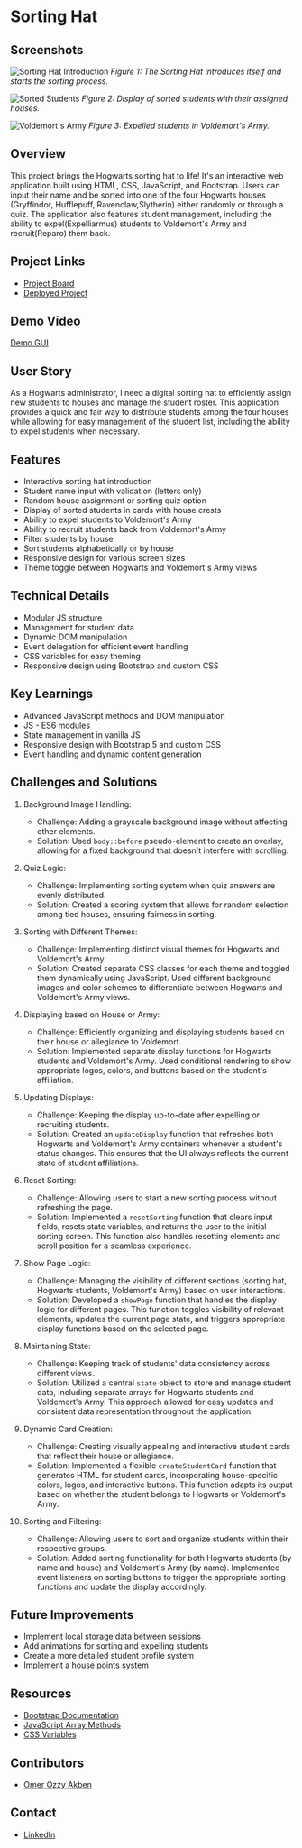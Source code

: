 # Sorting Hat

## Screenshots
![Sorting Hat Introduction](./images/SS-sorting-hat-project.png)
*Figure 1: The Sorting Hat introduces itself and starts the sorting process.*

![Sorted Students](./images/SS-hogwarts.png)
*Figure 2: Display of sorted students with their assigned houses.*

![Voldemort's Army](./images/SS-voldemort.png)
*Figure 3: Expelled students in Voldemort's Army.*


## Overview
This project brings the Hogwarts sorting hat to life! It's an interactive web application built using HTML, CSS, JavaScript, and Bootstrap. Users can input their name and be sorted into one of the four Hogwarts houses (Gryffindor, Hufflepuff, Ravenclaw,Slytherin) either randomly or through a quiz. The application also features student management, including the ability to expel(Expelliarmus) students to Voldemort's Army and recruit(Reparo) them back.

## Project Links
- [Project Board](https://github.com/omerakben/INDIVIDUAL-PROJECT-sorting-hat.git)
- [Deployed Project](https://sage-cuchufli-a4779a.netlify.app/)

## Demo Video
[Demo GUI](https://www.loom.com/share/680f6d8b998f4583bf80a65cbe0bc59f?sid=11aed5c4-b07f-468f-a435-96ca017ef491)

## User Story
As a Hogwarts administrator, I need a digital sorting hat to efficiently assign new students to houses and manage the student roster. This application provides a quick and fair way to distribute students among the four houses while allowing for easy management of the student list, including the ability to expel students when necessary.

## Features
- Interactive sorting hat introduction
- Student name input with validation (letters only)
- Random house assignment or sorting quiz option
- Display of sorted students in cards with house crests
- Ability to expel students to Voldemort's Army
- Ability to recruit students back from Voldemort's Army
- Filter students by house
- Sort students alphabetically or by house
- Responsive design for various screen sizes
- Theme toggle between Hogwarts and Voldemort's Army views

## Technical Details
- Modular JS structure
- Management for student data
- Dynamic DOM manipulation
- Event delegation for efficient event handling
- CSS variables for easy theming
- Responsive design using Bootstrap and custom CSS

## Key Learnings
- Advanced JavaScript methods and DOM manipulation
- JS - ES6 modules
- State management in vanilla JS
- Responsive design with Bootstrap 5 and custom CSS
- Event handling and dynamic content generation

## Challenges and Solutions
1. Background Image Handling:
   - Challenge: Adding a grayscale background image without affecting other elements.
   - Solution: Used `body::before` pseudo-element to create an overlay, allowing for a fixed background that doesn't interfere with scrolling.

2. Quiz Logic:
   - Challenge: Implementing sorting system when quiz answers are evenly distributed.
   - Solution: Created a scoring system that allows for random selection among tied houses, ensuring fairness in sorting.

3. Sorting with Different Themes:
   - Challenge: Implementing distinct visual themes for Hogwarts and Voldemort's Army.
   - Solution: Created separate CSS classes for each theme and toggled them dynamically using JavaScript. Used different background images and color schemes to differentiate between Hogwarts and Voldemort's Army views.

4. Displaying based on House or Army:
   - Challenge: Efficiently organizing and displaying students based on their house or allegiance to Voldemort.
   - Solution: Implemented separate display functions for Hogwarts students and Voldemort's Army. Used conditional rendering to show appropriate logos, colors, and buttons based on the student's affiliation.

5. Updating Displays:
   - Challenge: Keeping the display up-to-date after expelling or recruiting students.
   - Solution: Created an `updateDisplay` function that refreshes both Hogwarts and Voldemort's Army containers whenever a student's status changes. This ensures that the UI always reflects the current state of student affiliations.

6. Reset Sorting:
   - Challenge: Allowing users to start a new sorting process without refreshing the page.
   - Solution: Implemented a `resetSorting` function that clears input fields, resets state variables, and returns the user to the initial sorting screen. This function also handles resetting elements and scroll position for a seamless experience.

7. Show Page Logic:
   - Challenge: Managing the visibility of different sections (sorting hat, Hogwarts students, Voldemort's Army) based on user interactions.
   - Solution: Developed a `showPage` function that handles the display logic for different pages. This function toggles visibility of relevant elements, updates the current page state, and triggers appropriate display functions based on the selected page.

8. Maintaining State:
   - Challenge: Keeping track of students' data consistency across different views.
   - Solution: Utilized a central `state` object to store and manage student data, including separate arrays for Hogwarts students and Voldemort's Army. This approach allowed for easy updates and consistent data representation throughout the application.

9. Dynamic Card Creation:
   - Challenge: Creating visually appealing and interactive student cards that reflect their house or allegiance.
   - Solution: Implemented a flexible `createStudentCard` function that generates HTML for student cards, incorporating house-specific colors, logos, and interactive buttons. This function adapts its output based on whether the student belongs to Hogwarts or Voldemort's Army.

10. Sorting and Filtering:
    - Challenge: Allowing users to sort and organize students within their respective groups.
    - Solution: Added sorting functionality for both Hogwarts students (by name and house) and Voldemort's Army (by name). Implemented event listeners on sorting buttons to trigger the appropriate sorting functions and update the display accordingly.

## Future Improvements
- Implement local storage data between sessions
- Add animations for sorting and expelling students
- Create a more detailed student profile system
- Implement a house points system

## Resources
- [Bootstrap Documentation](https://getbootstrap.com/docs/5.0/getting-started/introduction/)
- [JavaScript Array Methods](https://developer.mozilla.org/en-US/docs/Web/JavaScript/Reference/Global_Objects/Array)
- [CSS Variables](https://developer.mozilla.org/en-US/docs/Web/CSS/Using_CSS_custom_properties)

## Contributors
- [Omer Ozzy Akben](https://github.com/omerakben)

## Contact
- [LinkedIn](https://www.linkedin.com/in/omerakben/)
